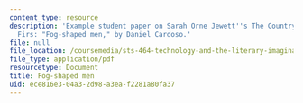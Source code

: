 ```yaml
---
content_type: resource
description: 'Example student paper on Sarah Orne Jewett''s The Country of the Pointed
  Firs: "Fog-shaped men," by Daniel Cardoso.'
file: null
file_location: /coursemedia/sts-464-technology-and-the-literary-imagination-spring-2008/ece816e304a32d98a3eaf2281a80fa37_dcardoso_wk9.pdf
file_type: application/pdf
resourcetype: Document
title: Fog-shaped men
uid: ece816e3-04a3-2d98-a3ea-f2281a80fa37
---
```

